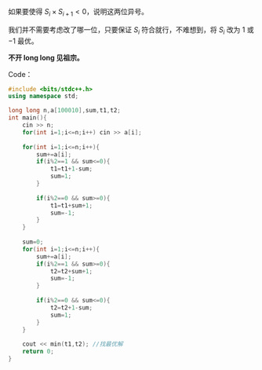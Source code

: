 如果要使得 $S_i \times S_{i+1}<0$，说明这两位异号。

我们并不需要考虑改了哪一位，只要保证 $S_i$ 符合就行，不难想到，将 $S_i$ 改为 $1$ 或 $-1$ 最优。

**不开 $\text{long long}$ 见祖宗。**

$\text{Code}$：
```cpp
#include <bits/stdc++.h>
using namespace std;

long long n,a[100010],sum,t1,t2; 
int main(){
	cin >> n;
	for(int i=1;i<=n;i++) cin >> a[i];
	
	for(int i=1;i<=n;i++){
		sum+=a[i];
		if(i%2==1 && sum<=0){
			t1=t1+1-sum;
			sum=1;
		}
		
		if(i%2==0 && sum>=0){
			t1=t1+sum+1;
			sum=-1;
		}
	}
	
	sum=0;
	for(int i=1;i<=n;i++){
		sum+=a[i];
		if(i%2==1 && sum>=0){
			t2=t2+sum+1;
			sum=-1;
		}
		
		if(i%2==0 && sum<=0){
			t2=t2+1-sum;
			sum=1;
		}
	}
	
	cout << min(t1,t2); //找最优解
	return 0;
}
```